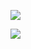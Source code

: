 ![](https://github.com/LineHealth/pigeon/blob/develop/banner.png)

![](https://github.com/LineHealth/pigeon/blob/develop/diagram.png)
